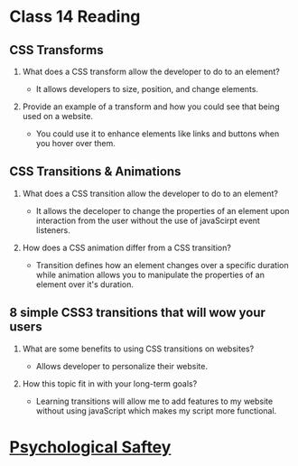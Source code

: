 # Class 14 Reading

## CSS Transforms

1. What does a CSS transform allow the developer to do to an element?
    - It allows developers to size, position, and change elements.
    
2. Provide an example of a transform and how you could see that being used on a website.
    - You could use it to enhance elements like links and buttons when you hover over them. 

## CSS Transitions & Animations

1. What does a CSS transition allow the developer to do to an element?
    - It allows the deceloper to change the properties of an element upon interaction from the user without the use of javaScirpt event listeners.

2. How does a CSS animation differ from a CSS transition?
    - Transition defines how an element changes over a specific duration while animation allows you to manipulate the properties of an element over it's duration.

## 8 simple CSS3 transitions that will wow your users

1. What are some benefits to using CSS transitions on websites?
    - Allows developer to personalize their website.

2. How this topic fit in with your long-term goals?
    - Learning transitions will allow me to add features to my website without using javaScript which makes my script more functional.


# [Psychological Saftey](Reading-Notes/201/Class14/Psychological-Safety)